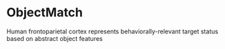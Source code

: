 # ObjectMatch
Human frontoparietal cortex represents behaviorally-relevant target status based on abstract object features
